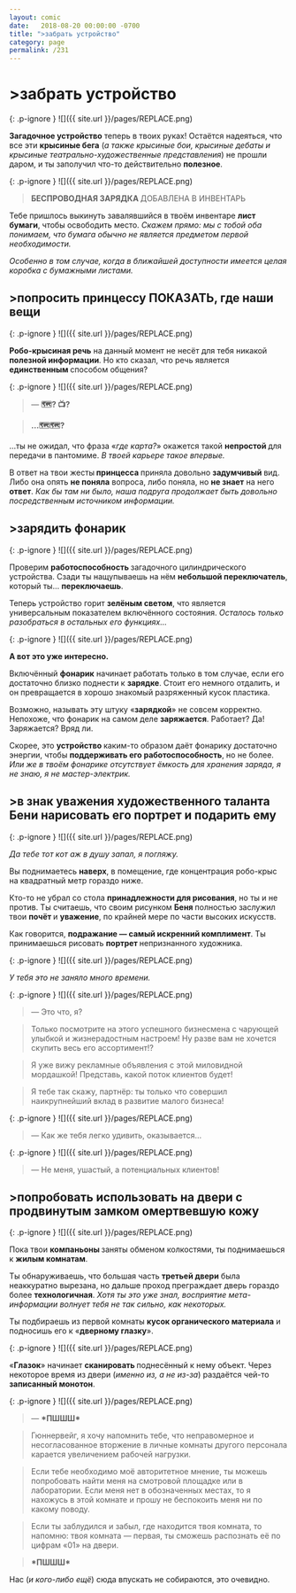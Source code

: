 ```yaml
---
layout: comic
date:   2018-08-20 00:00:00 -0700
title: ">забрать устройство"
category: page
permalink: /231
---
```

# >забрать устройство

{: .p-ignore }
![]({{ site.url }}/pages/REPLACE.png)

<strong>Загадочное устройство</strong> теперь в твоих руках! Остаётся надеяться, что все эти <strong>крысиные бега</strong> (<em>а также крысиные бои, крысиные дебаты и крысиные театрально-художественные представления</em>) не прошли даром, и ты заполучил что-то действительно <strong>полезное</strong>.

{: .p-ignore }
![]({{ site.url }}/pages/REPLACE.png)

<blockquote><strong>БЕСПРОВОДНАЯ ЗАРЯДКА </strong>ДОБАВЛЕНА В ИНВЕНТАРЬ</blockquote>

Тебе пришлось выкинуть завалявшийся в твоём инвентаре <strong>лист бумаги</strong>, чтобы освободить место. <em>Скажем прямо: мы с тобой оба понимаем, что бумага обычно не является предметом первой необходимости. </em>

<em>Особенно в том случае, когда в ближайшей доступности имеется целая коробка с бумажными листами.</em>

## >попросить принцессу ПОКАЗАТЬ, где наши вещи

{: .p-ignore }
![]({{ site.url }}/pages/REPLACE.png)

<strong>Робо-крысиная речь</strong> на данный момент не несёт для тебя никакой <strong>полезной информации</strong>. Но кто сказал, что речь является <strong>единственным </strong>способом общения?

{: .p-ignore }
![]({{ site.url }}/pages/REPLACE.png)

<blockquote>— <strong>🗺️? 📺?</strong></blockquote>

<blockquote><strong>…🗺️🗺️?</strong></blockquote>

…ты не ожидал, что фраза «<em>где карта?</em>» окажется такой <strong>непростой </strong>для передачи в пантомиме. <em>В твоей карьере такое впервые.</em>

В ответ на твои жесты<strong> принцесса </strong>приняла довольно <strong>задумчивый </strong>вид. Либо она опять <strong>не поняла</strong> вопроса, либо поняла, но <strong>не знает</strong> на него <strong>ответ</strong>. <em>Как бы там ни было, наша подруга продолжает быть довольно посредственным источником информации.</em>

## >зарядить фонарик

{: .p-ignore }
![]({{ site.url }}/pages/REPLACE.png)

Проверим <strong>работоспособность </strong>загадочного цилиндрического устройства. Сзади ты нащупываешь на нём <strong>небольшой переключатель</strong>, который ты… <strong>переключаешь</strong>.

Теперь устройство горит <strong>зелёным светом</strong>, что является универсальным показателем включённого состояния. <em>Осталось только разобраться в остальных его функциях…</em>

{: .p-ignore }
![]({{ site.url }}/pages/REPLACE.png)

<strong>А вот это уже интересно.</strong>

Включённый <strong>фонарик</strong> начинает работать только в том случае, если его достаточно близко поднести к <strong>зарядке</strong>. Стоит его немного отдалить, и он превращается в хорошо знакомый разряженный кусок пластика.

Возможно, называть эту штуку «<strong>зарядкой</strong>» не совсем корректно. Непохоже, что фонарик на самом деле <strong>заряжается</strong>. Работает? Да! Заряжается? Вряд ли.

Скорее, это <strong>устройство </strong>каким-то образом даёт фонарику достаточно энергии, чтобы <strong>поддерживать его работоспособность</strong>, но не более. <em>Или же в твоём фонарике отсутствует ёмкость для хранения заряда, я не знаю, я не мастер-электрик.</em>

## >в знак уважения художественного таланта Бени нарисовать его портрет и подарить ему

{: .p-ignore }
![]({{ site.url }}/pages/REPLACE.png)

<em>Да тебе тот кот аж в душу запал, я погляжу.</em>

Вы поднимаетесь <strong>наверх</strong>, в помещение, где концентрация робо-крыс на квадратный метр гораздо ниже.

Кто-то не убрал со стола <strong>принадлежности для рисования</strong>, но ты и не против. Ты считаешь, что своим рисунком <strong>Беня </strong>полностью заслужил твои <strong>почёт </strong>и <strong>уважение</strong>, по крайней мере по части высоких искусств.

Как говорится, <strong>подражание — самый искренний комплимент</strong>. Ты принимаешься рисовать <strong>портрет </strong>непризнанного художника.

{: .p-ignore }
![]({{ site.url }}/pages/REPLACE.png)

<em>У тебя это не заняло много времени.</em>

{: .p-ignore }
![]({{ site.url }}/pages/REPLACE.png)

<blockquote>— Это что, я? </blockquote>

<blockquote>Только посмотрите на этого успешного бизнесмена с чарующей улыбкой и жизнерадостным настроем! Ну разве вам не хочется скупить весь его ассортимент!?</blockquote>

<blockquote>Я уже вижу рекламные объявления с этой миловидной мордашкой! Представь, какой поток клиентов будет!</blockquote>

<blockquote>Я тебе так скажу, партнёр: ты только что совершил наикрупнейший вклад в развитие малого бизнеса!</blockquote>

{: .p-ignore }
![]({{ site.url }}/pages/REPLACE.png)

<blockquote>— Как же тебя легко удивить, оказывается…</blockquote>

{: .p-ignore }
![]({{ site.url }}/pages/REPLACE.png)

<blockquote>— Не меня, ушастый, а потенциальных клиентов!</blockquote>

## >попробовать использовать на двери с продвинутым замком омертвевшую кожу

{: .p-ignore }
![]({{ site.url }}/pages/REPLACE.png)

Пока твои <strong>компаньоны </strong>заняты обменом колкостями, ты поднимаешься к <strong>жилым комнатам</strong>.

Ты обнаруживаешь, что большая часть <strong>третьей двери</strong> была неаккуратно вырезана, но дальше проход преграждает дверь гораздо более <strong>технологичная</strong>. <em>Хотя ты это уже знал, восприятие мета-информации волнует тебя не так сильно, как некоторых.</em>

Ты подбираешь из первой комнаты <strong>кусок органического материала</strong> и подносишь его к «<strong>дверному глазку</strong>».

{: .p-ignore }
![]({{ site.url }}/pages/REPLACE.png)

«<strong>Глазок</strong>» начинает <strong>сканировать </strong>поднесённый к нему объект. Через некоторое время из двери (<em>именно из, а не из-за</em>) раздаётся чей-то <strong>записанный монотон</strong>.

{: .p-ignore }
![]({{ site.url }}/pages/REPLACE.png)

<blockquote>— <strong>*ПШШШ*</strong></blockquote>

<blockquote>Гюннервейг, я хочу напомнить тебе, что неправомерное и несогласованное вторжение в личные комнаты другого персонала карается увеличением рабочей нагрузки.</blockquote>

<blockquote>Если тебе необходимо моё авторитетное мнение, ты можешь попробовать найти меня на смотровой площадке или в лаборатории. Если меня нет в обозначенных местах, то я нахожусь в этой комнате и прошу не беспокоить меня ни по какому поводу.</blockquote>

<blockquote>Если ты заблудился и забыл, где находится твоя комната, то напомню: твоя комната — первая, ты сможешь распознать её по цифрам «01» на двери.</blockquote>

<blockquote><strong>*ПШШШ*</strong></blockquote>

Нас (<em>и кого-либо ещё</em>) сюда впускать не собираются, это очевидно.
